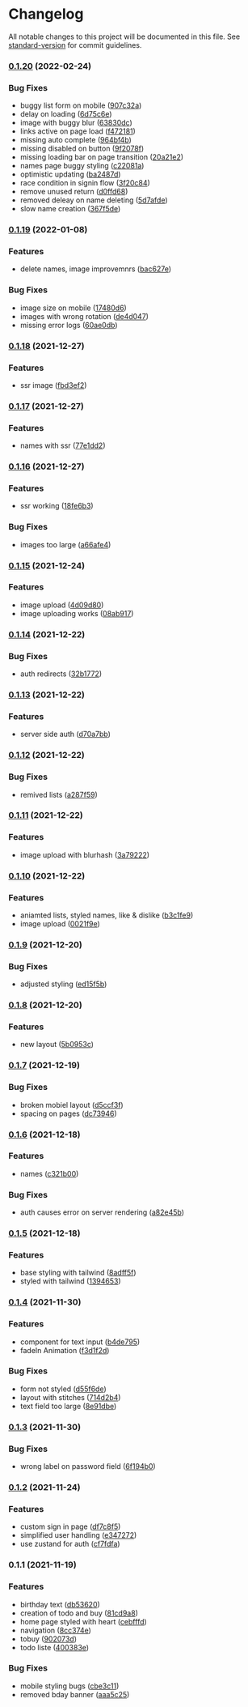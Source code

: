 # Changelog

All notable changes to this project will be documented in this file. See [standard-version](https://github.com/conventional-changelog/standard-version) for commit guidelines.

### [0.1.20](https://github.com/develowlper/supa-kleinz/compare/v0.1.19...v0.1.20) (2022-02-24)


### Bug Fixes

* buggy list form on mobile ([907c32a](https://github.com/develowlper/supa-kleinz/commit/907c32acf9e2dcebbc9e4fa43650156560f4e08b))
* delay on loading ([6d75c6e](https://github.com/develowlper/supa-kleinz/commit/6d75c6e144ffc28a70ba7c8b925150b56030dbe4))
* image with buggy blur ([63830dc](https://github.com/develowlper/supa-kleinz/commit/63830dc273c8020c7cd5f0e755a4aa5d793bfd36))
* links active on page load ([f472181](https://github.com/develowlper/supa-kleinz/commit/f4721814e2bead4adb17cde9021d1405508a85b2))
* missing auto complete ([964bf4b](https://github.com/develowlper/supa-kleinz/commit/964bf4ba45b55e0867ca5a2d0475ac35bfc92bec))
* missing disabled on button ([9f2078f](https://github.com/develowlper/supa-kleinz/commit/9f2078fd27e55bc2485127b961ab1951929ada26))
* missing loading bar on page transition ([20a21e2](https://github.com/develowlper/supa-kleinz/commit/20a21e22b4bdca3475f0b97ad3308922483e940e))
* names page buggy styling ([c22081a](https://github.com/develowlper/supa-kleinz/commit/c22081a70b183b11f9cc593d7e6e90776f5389ce))
* optimistic updating ([ba2487d](https://github.com/develowlper/supa-kleinz/commit/ba2487dd46570a040972d7eb2e495a57b8174fd7))
* race condition in signin flow ([3f20c84](https://github.com/develowlper/supa-kleinz/commit/3f20c84d017f1a64076cdcc5ca33a152f0e66be9))
* remove unused return ([d0ffd68](https://github.com/develowlper/supa-kleinz/commit/d0ffd68cf2a06087beb3340529d2d1043bf2ae9a))
* removed deleay on name deleting ([5d7afde](https://github.com/develowlper/supa-kleinz/commit/5d7afde8c4ad6220ff4786b94bffd4a5661d3e21))
* slow name creation ([367f5de](https://github.com/develowlper/supa-kleinz/commit/367f5ded57e21c28e91b88dfb42c7824b441b80e))

### [0.1.19](https://github.com/develowlper/supa-kleinz/compare/v0.1.18...v0.1.19) (2022-01-08)


### Features

* delete names, image improvemnrs ([bac627e](https://github.com/develowlper/supa-kleinz/commit/bac627edb9c04233b5961b9c2b236c8b2b01e3f9))


### Bug Fixes

* image size on mobile ([17480d6](https://github.com/develowlper/supa-kleinz/commit/17480d662760658e633aaa9c4ba302582d2b842a))
* images with wrong rotation ([de4d047](https://github.com/develowlper/supa-kleinz/commit/de4d04778358309511f6ac5ff194025cbff38899))
* missing error logs ([60ae0db](https://github.com/develowlper/supa-kleinz/commit/60ae0dba4bab4050f83427c5bd14d9aba5e4cd2f))

### [0.1.18](https://github.com/develowlper/supa-kleinz/compare/v0.1.17...v0.1.18) (2021-12-27)


### Features

* ssr image ([fbd3ef2](https://github.com/develowlper/supa-kleinz/commit/fbd3ef220520ec401c468926089ce3c0a590752d))

### [0.1.17](https://github.com/develowlper/supa-kleinz/compare/v0.1.16...v0.1.17) (2021-12-27)


### Features

* names with ssr ([77e1dd2](https://github.com/develowlper/supa-kleinz/commit/77e1dd223e1b6761f9e1862a7218263932fbe246))

### [0.1.16](https://github.com/develowlper/supa-kleinz/compare/v0.1.15...v0.1.16) (2021-12-27)


### Features

* ssr working ([18fe6b3](https://github.com/develowlper/supa-kleinz/commit/18fe6b3434f01d40e76255ac6b3991814355884f))


### Bug Fixes

* images too large ([a66afe4](https://github.com/develowlper/supa-kleinz/commit/a66afe40217f9d4ce60de074aed770306fc365db))

### [0.1.15](https://github.com/develowlper/supa-kleinz/compare/v0.1.14...v0.1.15) (2021-12-24)


### Features

* image upload ([4d09d80](https://github.com/develowlper/supa-kleinz/commit/4d09d80cddacb26b1282e0538550dd632ba3d7e2))
* image uploading works ([08ab917](https://github.com/develowlper/supa-kleinz/commit/08ab917e7c59d7fad32e00e274ae7c07d78432f8))

### [0.1.14](https://github.com/develowlper/supa-kleinz/compare/v0.1.13...v0.1.14) (2021-12-22)


### Bug Fixes

* auth redirects ([32b1772](https://github.com/develowlper/supa-kleinz/commit/32b177284cb79bf207a291bb7d22447d24e47dbf))

### [0.1.13](https://github.com/develowlper/supa-kleinz/compare/v0.1.12...v0.1.13) (2021-12-22)


### Features

* server side auth ([d70a7bb](https://github.com/develowlper/supa-kleinz/commit/d70a7bb5577b9a962eb21c593d0505848860e6da))

### [0.1.12](https://github.com/develowlper/supa-kleinz/compare/v0.1.11...v0.1.12) (2021-12-22)


### Bug Fixes

* remived lists ([a287f59](https://github.com/develowlper/supa-kleinz/commit/a287f59d25643a08bbd8c0f6080d99bed27ce73a))

### [0.1.11](https://github.com/develowlper/supa-kleinz/compare/v0.1.10...v0.1.11) (2021-12-22)


### Features

* image upload with blurhash ([3a79222](https://github.com/develowlper/supa-kleinz/commit/3a792221b127c18888cd048c4e1943ff8af84c12))

### [0.1.10](https://github.com/develowlper/supa-kleinz/compare/v0.1.9...v0.1.10) (2021-12-22)


### Features

* aniamted lists, styled names, like & dislike ([b3c1fe9](https://github.com/develowlper/supa-kleinz/commit/b3c1fe93c899352c2b65c835a676357855b42d13))
* image upload ([0021f9e](https://github.com/develowlper/supa-kleinz/commit/0021f9ea9907156cf4f4d18b4226bbb828e40b23))

### [0.1.9](https://github.com/develowlper/supa-kleinz/compare/v0.1.8...v0.1.9) (2021-12-20)


### Bug Fixes

* adjusted styling ([ed15f5b](https://github.com/develowlper/supa-kleinz/commit/ed15f5b3c8bae0496c1654b7e8bc5be791564f36))

### [0.1.8](https://github.com/develowlper/supa-kleinz/compare/v0.1.7...v0.1.8) (2021-12-20)


### Features

* new layout ([5b0953c](https://github.com/develowlper/supa-kleinz/commit/5b0953c31ba7b88a4fbaba02b79a59fd7f179966))

### [0.1.7](https://github.com/develowlper/supa-kleinz/compare/v0.1.6...v0.1.7) (2021-12-19)


### Bug Fixes

* broken mobiel layout ([d5ccf3f](https://github.com/develowlper/supa-kleinz/commit/d5ccf3f843f0c345c7a5303420d81cb42f24e322))
* spacing on pages ([dc73946](https://github.com/develowlper/supa-kleinz/commit/dc73946c8d1dc1a23ca1a9f71d6b6da3d3ca129c))

### [0.1.6](https://github.com/develowlper/supa-kleinz/compare/v0.1.5...v0.1.6) (2021-12-18)


### Features

* names ([c321b00](https://github.com/develowlper/supa-kleinz/commit/c321b002f61510faae6d03647b58ea1e86ed11b9))


### Bug Fixes

* auth causes error on server rendering ([a82e45b](https://github.com/develowlper/supa-kleinz/commit/a82e45b43d02d8ac659a48249432898c4aecd367))

### [0.1.5](https://github.com/develowlper/supa-kleinz/compare/v0.1.4...v0.1.5) (2021-12-18)


### Features

* base styling with tailwind ([8adff5f](https://github.com/develowlper/supa-kleinz/commit/8adff5fb5dd4a410ca48baffb63b4b336c6b2b9e))
* styled with tailwind ([1394653](https://github.com/develowlper/supa-kleinz/commit/13946539650e1bcd837ef69a39dadd23590bda7b))

### [0.1.4](https://github.com/develowlper/supa-kleinz/compare/v0.1.3...v0.1.4) (2021-11-30)


### Features

* component for text input ([b4de795](https://github.com/develowlper/supa-kleinz/commit/b4de795ea35ccf7bb46702a07107d2cf31d0800a))
* fadeIn Animation ([f3d1f2d](https://github.com/develowlper/supa-kleinz/commit/f3d1f2d10fccb3f3c01bb7321ad1a1f873f95166))


### Bug Fixes

* form not styled ([d55f6de](https://github.com/develowlper/supa-kleinz/commit/d55f6de0c8b518e1935b848fef8add8b7561ce9b))
* layout with stitches ([714d2b4](https://github.com/develowlper/supa-kleinz/commit/714d2b46de9d8ccf49049fc228a4de1f662be13f))
* text field too large ([8e91dbe](https://github.com/develowlper/supa-kleinz/commit/8e91dbea245dc421750513ddd4e15e7197efe7d4))

### [0.1.3](https://github.com/develowlper/supa-kleinz/compare/v0.1.2...v0.1.3) (2021-11-30)


### Bug Fixes

* wrong label on password field ([6f194b0](https://github.com/develowlper/supa-kleinz/commit/6f194b02c78735099582e6728ef108f680ddbf69))

### [0.1.2](https://github.com/develowlper/supa-kleinz/compare/v0.1.1...v0.1.2) (2021-11-24)


### Features

* custom sign in page ([df7c8f5](https://github.com/develowlper/supa-kleinz/commit/df7c8f5678e56332e1b6a1458682448e2c762d22))
* simplified user handling ([e347272](https://github.com/develowlper/supa-kleinz/commit/e3472725890a5a086420bc0a79c9d67f4ff4b2d7))
* use zustand for auth ([cf7fdfa](https://github.com/develowlper/supa-kleinz/commit/cf7fdfa33cf3637f616082d0cdc7d28f9e220359))

### 0.1.1 (2021-11-19)


### Features

* birthday text ([db53620](https://github.com/develowlper/supa-kleinz/commit/db53620bbcadebfcfeb3d44d9e5ad37b120479c5))
* creation of todo and buy ([81cd9a8](https://github.com/develowlper/supa-kleinz/commit/81cd9a85b66a2656e4a12417b73cdd9322885313))
* home page styled with heart ([cebfffd](https://github.com/develowlper/supa-kleinz/commit/cebfffd791fa1d1bb716bbb5c7bb167571f8f9cc))
* navigation ([8cc374e](https://github.com/develowlper/supa-kleinz/commit/8cc374ec4573cd5a0ef0afd4b16719418ba661a6))
* tobuy ([902073d](https://github.com/develowlper/supa-kleinz/commit/902073d98a09f7f32c6fb3bcd9b75c6812a331d8))
* todo liste ([400383e](https://github.com/develowlper/supa-kleinz/commit/400383e11b0721da46dd631f507d4e59f266d33a))


### Bug Fixes

* mobile styling bugs ([cbe3c11](https://github.com/develowlper/supa-kleinz/commit/cbe3c11453978f0d6266e4d9dcd2d39505856746))
* removed bday banner ([aaa5c25](https://github.com/develowlper/supa-kleinz/commit/aaa5c25f6319364e9619a216f9f77e7ed442ff84))
